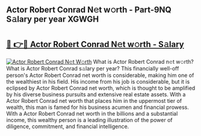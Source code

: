 ## Actor Robert Conrad N𝚎t w𝚘rth - Part-9NQ S𝚊lary per year XGWGH

# <h2><a href="http://gc127jx.nevu.top/?p=Actor+Robert+Conrad">🔗 👉🔴 Actor Robert Conrad N𝚎t w𝚘rth - S𝚊lary</a></h2>

[![Actor Robert Conrad N𝚎t W𝚘rth](https://i.imgur.com/Oavwk0R.jpeg)](http://gc127jx.nevu.top/?p=Actor+Robert+Conrad)
What is Actor Robert Conrad n𝚎t w𝚘rth? What is Actor Robert Conrad s𝚊lary per year?
This financially well-off person's Actor Robert Conrad net worth is considerable, making him one of the wealthiest in his field. His income from his job is considerable, but it is eclipsed by Actor Robert Conrad net worth, which is thought to be amplified by his diverse business pursuits and extensive real estate assets. With a Actor Robert Conrad net worth that places him in the uppermost tier of wealth, this man is famed for his business acumen and financial prowess. With a Actor Robert Conrad net worth in the billions and a substantial income, this wealthy person is a leading illustration of the power of diligence, commitment, and financial intelligence.
